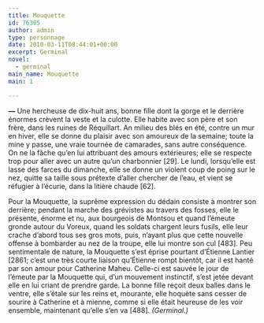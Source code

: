 ```yaml
---
title: Mouquette
id: 76305
author: admin
type: personnage
date: 2010-03-11T08:44:01+00:00
excerpt: Germinal
novel:
  - germinal
main_name: Mouquette
main: 1

---
```

**—** Une hercheuse de dix-huit ans, bonne fille dont la gorge et le derrière énormes crèvent la veste et la culotte. Elle habite avec son père et son frère, dans les ruines de Réquillart. An milieu des blés en été, contre un mur en hiver, elle se donne du plaisir avec son amoureux de la semaine; toute la mine y passe, une vraie tournée de camarades, sans autre conséquence. On ne la fâche qu’en lui attribuant des amours extérieures; elle se respecte trop pour aller avec un autre qu’un charbonnier [29]. Le lundi, lorsqu’elle est lasse des farces du dimanche, elle se donne un violent coup de poing sur le nez, quitte sa taille sous prétexte d’aller chercher de l’eau, et vient se réfugier à l’écurie, dans la litière chaude [62].

Pour la Mouquette, la suprême expression du dédain consiste à montrer son derrière; pendant la marche des grévistes au travers des fosses, elle le présente, énorme et nu, aux bourgeois de Montsou et quand l’émeute gronde autour du Voreux, quand les soldats chargent leurs fusils, elle leur crache d’abord tous ses gros mots, puis, n’ayant plus que cette nouvelle offense à bombarder au nez de la troupe, elle lui montre son cul [483]. Peu sentimentale de nature, la Mouquette s’est éprise pourtant d’Étienne Lantier [2861; c’est une très courte liaison qu’Étienne rompt bientôt, car il est hanté par son amour pour Catherine Maheu. Celle-ci est sauvée le jour de l’émeute par la Mouquette qui, d’un mouvement instinctif, s’est jetée devant elle en lui criant de prendre garde. La bonne fille reçoit deux balles dans le ventre, elle s’étale sur les reins et, mourante, elle hoquète sans cesser de sourire à Catherine et à mienne, comme si elle était heureuse de les voir ensemble, maintenant qu’elle s’en va [488]. _(Germinal.)_